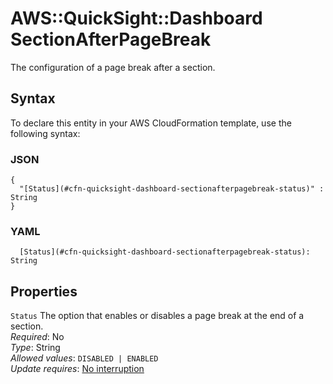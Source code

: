 # AWS::QuickSight::Dashboard SectionAfterPageBreak<a name="aws-properties-quicksight-dashboard-sectionafterpagebreak"></a>

The configuration of a page break after a section\.

## Syntax<a name="aws-properties-quicksight-dashboard-sectionafterpagebreak-syntax"></a>

To declare this entity in your AWS CloudFormation template, use the following syntax:

### JSON<a name="aws-properties-quicksight-dashboard-sectionafterpagebreak-syntax.json"></a>

```
{
  "[Status](#cfn-quicksight-dashboard-sectionafterpagebreak-status)" : String
}
```

### YAML<a name="aws-properties-quicksight-dashboard-sectionafterpagebreak-syntax.yaml"></a>

```
  [Status](#cfn-quicksight-dashboard-sectionafterpagebreak-status): String
```

## Properties<a name="aws-properties-quicksight-dashboard-sectionafterpagebreak-properties"></a>

`Status`  <a name="cfn-quicksight-dashboard-sectionafterpagebreak-status"></a>
The option that enables or disables a page break at the end of a section\.  
*Required*: No  
*Type*: String  
*Allowed values*: `DISABLED | ENABLED`  
*Update requires*: [No interruption](https://docs.aws.amazon.com/AWSCloudFormation/latest/UserGuide/using-cfn-updating-stacks-update-behaviors.html#update-no-interrupt)